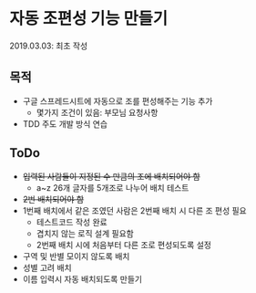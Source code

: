 # 자동 조편성 기능 만들기

2019.03.03: 최초 작성

## 목적

- 구글 스프레드시트에 자동으로 조를 편성해주는 기능 추가
  - 몇가지 조건이 있음: 부모님 요청사항
- TDD 주도 개발 방식 연습

## ToDo

- ~~입력된 사람들이 지정된 수 만큼의 조에 배치되어야 함~~
  - a~z 26개 글자를 5개조로 나누어 배치 테스트
- ~~2번 배치되어야 함~~
- 1번째 배치에서 같은 조였던 사람은 2번째 배치 시 다른 조 편성 필요
  - 테스트코드 작성 완료
  - 겹치지 않는 로직 설계 필요함
  - 2번째 배치 시에 처음부터 다른 조로 편성되도록 설정
- 구역 및 반별 모이지 않도록 배치
- 성별 고려 배치
- 이름 입력시 자동 배치되도록 만들기